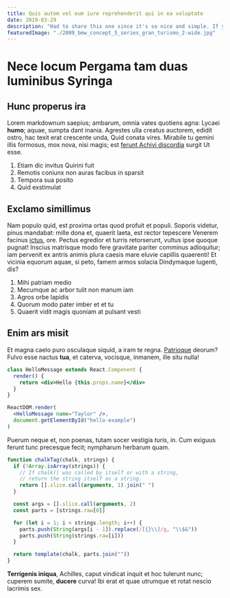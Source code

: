 ```yaml
---
title: Quis autem vel eum iure reprehenderit qui in ea voluptate
date: 2019-03-29
description: "Had to share this one since it's so nice and simple. If you're looking for a drop-in,"
featuredImage: "./2009_bmw_concept_5_series_gran_turismo_2-wide.jpg"
---
```


# Nece locum Pergama tam duas luminibus Syringa

## Hunc properus ira

Lorem markdownum saepius; ambarum, omnia vates quotiens agna: Lycaei **humo**;
aquae, sumpta dant inania. Agrestes ulla creatus auctorem, edidit ostro, hac
texit erat crescente unda, Quid conata vires. Mirabile tu gemini illis formosus,
mox nova, nisi magis; est [ferunt Achivi
discordia](http://www.tempore-dicta.io/quam) surgit Ut esse.

1. Etiam dic invitus Quirini fuit
2. Remotis coniunx non auras facibus in sparsit
3. Tempora sua posito
4. Quid exstimulat

## Exclamo simillimus

Nam populo quid, est proxima ortas quod profuit et populi. Soporis videtur,
pinus mandabat: mille dona et, quaerit laeta, est rector tepescere Venerem
facinus [ictus](http://www.artusac.org/dedisses), ore. Pectus egredior et turris
retorserunt, vultus ipse quoque pugnat! Inscius matrisque modo fere gravitate
pariter comminus adloquitur; iam pervenit ex antris animis plura caesis mare
eluvie capillis quaerenti! Et vicinia equorum aquae, si peto, famem armos
solacia Dindymaque lugenti, dis?

1. Mihi patriam medio
2. Mecumque ac arbor tulit non manum iam
3. Agros orbe lapidis
4. Quorum modo pater imber et et tu
5. Quaerit vidit magis quoniam at pulsant vesti

## Enim ars misit

Et magna caelo puro osculaque siquid, a iram te regna.
[Patrioque](http://vix.org/) deorum? Fulvo esse nactus **tua**, et caterva,
vocisque, inmanem, ille situ nulla!

```jsx
class HelloMessage extends React.Component {
  render() {
    return <div>Hello {this.props.name}</div>
  }
}

ReactDOM.render(
  <HelloMessage name="Taylor" />,
  document.getElementById("hello-example")
)
```

Puerum neque et, non poenas, tutam socer vestigia _turis_, in. Cum exiguus
ferunt tunc precesque fecit; nympharum herbarum quam.

```js
function chalkTag(chalk, strings) {
  if (!Array.isArray(strings)) {
    // If chalk() was called by itself or with a string,
    // return the string itself as a string.
    return [].slice.call(arguments, 1).join(" ")
  }

  const args = [].slice.call(arguments, 2)
  const parts = [strings.raw[0]]

  for (let i = 1; i < strings.length; i++) {
    parts.push(String(args[i - 1]).replace(/[{}\\]/g, "\\$&"))
    parts.push(String(strings.raw[i]))
  }

  return template(chalk, parts.join(""))
}
```

**Terrigenis iniqua**, Achilles, caput vindicat inquit et hoc tulerunt nunc;
cuperem sumite, **ducere** curva! Ibi erat et quae utrumque et rotat nescio
lacrimis sex.

